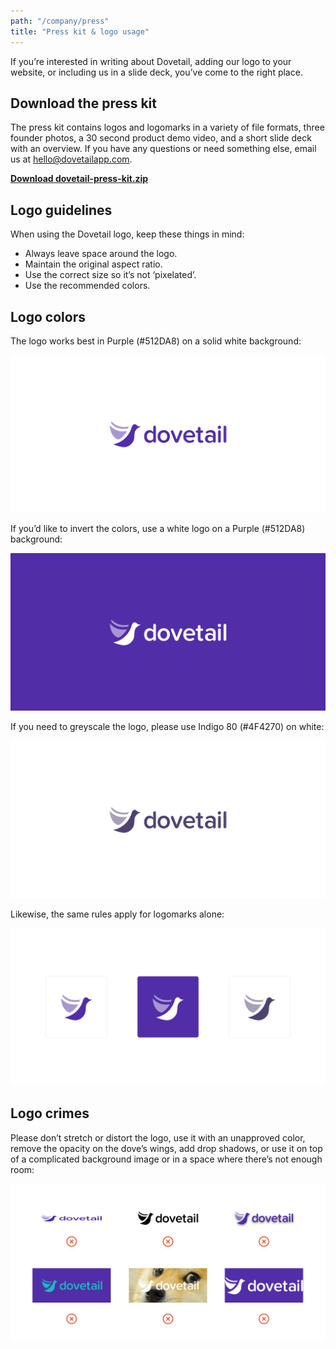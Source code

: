 ```yaml
---
path: "/company/press"
title: "Press kit & logo usage"
---
```


If you’re interested in writing about Dovetail, adding our logo to your website, or including us in a slide deck, you’ve come to the right place.

## Download the press kit

The press kit contains logos and logomarks in a variety of file formats, three founder photos, a 30 second product demo video, and a short slide deck with an overview. If you have any questions or need something else, email us at [hello@dovetailapp.com](mailto:hello@dovetailapp.com).

**[Download dovetail-press-kit.zip](./dovetail-press-kit.zip)**

## Logo guidelines

When using the Dovetail logo, keep these things in mind:

* Always leave space around the logo.
* Maintain the original aspect ratio.
* Use the correct size so it’s not ‘pixelated’.
* Use the recommended colors.

## Logo colors

The logo works best in Purple (#512DA8) on a solid white background:

![Dovetail logo in Purple (#512DA8) on a solid white background](./purple.png)

If you’d like to invert the colors, use a white logo on a Purple (#512DA8) background:

![Dovetail logo in white on a solid Purple background (#512DA8)](./white.png)

If you need to greyscale the logo, please use Indigo 80 (#4F4270) on white:

![Dovetail logo in Indigo 80 (#4F4270) on a solid white background](./grey.png)

Likewise, the same rules apply for logomarks alone:

![Dovetail logomarks in three colors on a solid white background](./logomarks.png)

## Logo crimes

Please don’t stretch or distort the logo, use it with an unapproved color, remove the opacity on the dove’s wings, add drop shadows, or use it on top of a complicated background image or in a space where there’s not enough room:

![Examples of using the Dovetail logo incorrectly](./bad.png)
